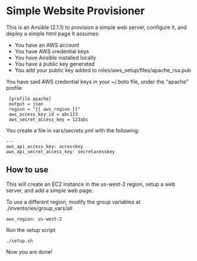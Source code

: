 Simple Website Provisioner
==========================
This is an Ansible (2.1.1) to provision a simple web server, configure it, and deploy a simple html page
It assumes:
- You have an AWS account
- You have AWS credential keys
- You have Ansible installed locally
- You have a public key generated
- You add your public key added to roles/aws_setup/files/apache_rsa.pub

You have said AWS credential keys in your ~/.boto file, under the "apache" profile
```
 [profile apache]
 output = json
 region = "{{ aws_region }}"
 aws_access_key_id = abc123
 aws_secret_access_key = 123abc
 ```

You create a file in vars/secrets.yml with the following:
```
---
aws_api_access_key: accesskey
aws_api_secret_access_key: secretacesskey
```

How to use
----------
This will create an EC2 instance in the us-west-2 region, setup a web server, and add a simple web page.

To use a different region, modify the group variables at ./inventories/group_vars/all

```
aws_region: us-west-2

```

Run the setup script
```
./setup.sh
```

Now you are done!